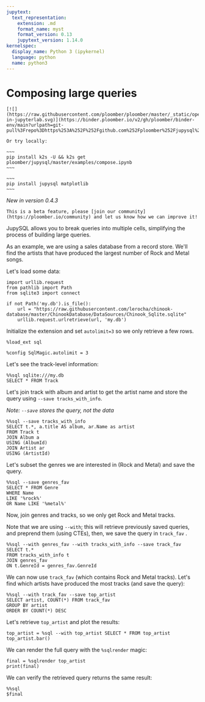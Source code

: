 ```yaml
---
jupytext:
  text_representation:
    extension: .md
    format_name: myst
    format_version: 0.13
    jupytext_version: 1.14.0
kernelspec:
  display_name: Python 3 (ipykernel)
  language: python
  name: python3
---
```


# Composing large queries

```{tip}
[![](https://raw.githubusercontent.com/ploomber/ploomber/master/_static/open-in-jupyterlab.svg)](https://binder.ploomber.io/v2/gh/ploomber/binder-env/main?urlpath=git-pull%3Frepo%3Dhttps%253A%252F%252Fgithub.com%252Fploomber%252Fjupysql%26urlpath%3Dlab%252Ftree%252Fjupysql%252Fexamples%252Fcompose.ipynb%26branch%3Dmaster)

Or try locally:

~~~
pip install k2s -U && k2s get ploomber/jupysql/master/examples/compose.ipynb
~~~

```


```{dropdown} Required packages
~~~
pip install jupysql matplotlib
~~~
```


*New in version 0.4.3*

```{note}
This is a beta feature, please [join our community](https://ploomber.io/community) and let us know how we can improve it!
```

JupySQL allows you to break queries into multiple cells, simplifying the process of building large queries.

As an example, we are using a sales database from a record store. We'll find the artists that have produced the largest number of Rock and Metal songs.

Let's load some data:

```{code-cell} ipython3
import urllib.request
from pathlib import Path
from sqlite3 import connect

if not Path('my.db').is_file():
    url = "https://raw.githubusercontent.com/lerocha/chinook-database/master/ChinookDatabase/DataSources/Chinook_Sqlite.sqlite"
    urllib.request.urlretrieve(url, 'my.db')
```

Initialize the extension and set `autolimit=3` so we only retrieve a few rows.

```{code-cell} ipython3
%load_ext sql
```

```{code-cell} ipython3
%config SqlMagic.autolimit = 3
```

Let's see the track-level information:

```{code-cell} ipython3
%%sql sqlite:///my.db
SELECT * FROM Track
```

Let's join track with album and artist to get the artist name and store the query using `--save tracks_with_info`.

*Note: `--save` stores the query, not the data*

```{code-cell} ipython3
%%sql --save tracks_with_info
SELECT t.*, a.title AS album, ar.Name as artist
FROM Track t
JOIN Album a
USING (AlbumId)
JOIN Artist ar
USING (ArtistId)
```

Let's subset the genres we are interested in (Rock and Metal) and save the query.

```{code-cell} ipython3
%%sql --save genres_fav
SELECT * FROM Genre
WHERE Name
LIKE '%rock%'
OR Name LIKE '%metal%' 
```

Now, join genres and tracks, so we only get Rock and Metal tracks. 

Note that we are using `--with`; this will retrieve previously saved queries, and preprend them (using CTEs), then, we save the query in `track_fav` .

```{code-cell} ipython3
%%sql --with genres_fav --with tracks_with_info --save track_fav
SELECT t.*
FROM tracks_with_info t
JOIN genres_fav
ON t.GenreId = genres_fav.GenreId
```

We can now use `track_fav` (which contains Rock and Metal tracks). Let's find which artists have produced the most tracks (and save the query):

```{code-cell} ipython3
%%sql --with track_fav --save top_artist
SELECT artist, COUNT(*) FROM track_fav
GROUP BY artist
ORDER BY COUNT(*) DESC
```

Let's retrieve `top_artist` and plot the results:

```{code-cell} ipython3
top_artist = %sql --with top_artist SELECT * FROM top_artist
top_artist.bar()
```

We can render the full query with the `%sqlrender` magic:

```{code-cell} ipython3
final = %sqlrender top_artist
print(final)
```

We can verify the retrieved query returns the same result:

```{code-cell} ipython3
%%sql
$final
```

